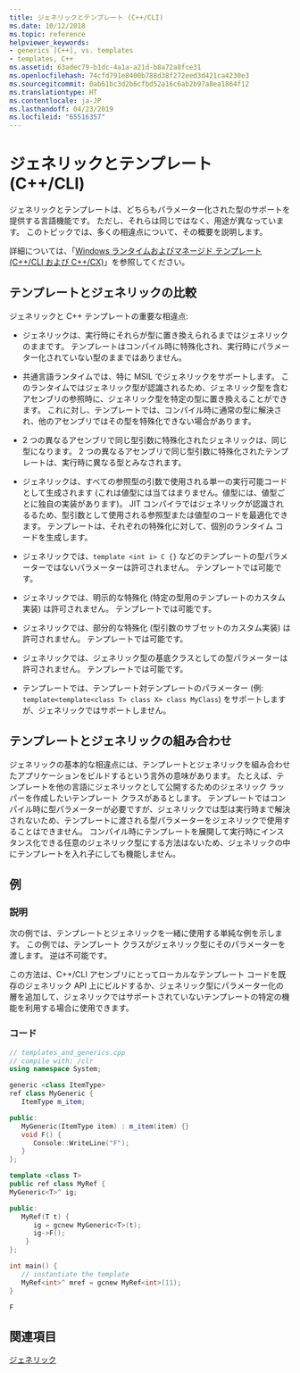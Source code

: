 ```yaml
---
title: ジェネリックとテンプレート (C++/CLI)
ms.date: 10/12/2018
ms.topic: reference
helpviewer_keywords:
- generics [C++], vs. templates
- templates, C++
ms.assetid: 63adec79-b1dc-4a1a-a21d-b8a72a8fce31
ms.openlocfilehash: 74cfd791e8400b788d38f272eed3d421ca4230e3
ms.sourcegitcommit: 0ab61bc3d2b6cfbd52a16c6ab2b97a8ea1864f12
ms.translationtype: HT
ms.contentlocale: ja-JP
ms.lasthandoff: 04/23/2019
ms.locfileid: "65516357"
---
```

# <a name="generics-and-templates-ccli"></a>ジェネリックとテンプレート (C++/CLI)

ジェネリックとテンプレートは、どちらもパラメーター化された型のサポートを提供する言語機能です。 ただし、それらは同じではなく、用途が異なっています。 このトピックでは、多くの相違点について、その概要を説明します。

詳細については、「[Windows ランタイムおよびマネージド テンプレート (C++/CLI および C++/CX)](windows-runtime-and-managed-templates-cpp-component-extensions.md)」を参照してください。

## <a name="comparing-templates-and-generics"></a>テンプレートとジェネリックの比較

ジェネリックと C++ テンプレートの重要な相違点:

- ジェネリックは、実行時にそれらが型に置き換えられるまではジェネリックのままです。 テンプレートはコンパイル時に特殊化され、実行時にパラメーター化されていない型のままではありません。

- 共通言語ランタイムでは、特に MSIL でジェネリックをサポートします。 このランタイムではジェネリック型が認識されるため、ジェネリック型を含むアセンブリの参照時に、ジェネリック型を特定の型に置き換えることができます。 これに対し、テンプレートでは、コンパイル時に通常の型に解決され、他のアセンブリではその型を特殊化できない場合があります。

- 2 つの異なるアセンブリで同じ型引数に特殊化されたジェネリックは、同じ型になります。 2 つの異なるアセンブリで同じ型引数に特殊化されたテンプレートは、実行時に異なる型とみなされます。

- ジェネリックは、すべての参照型の引数で使用される単一の実行可能コードとして生成されます (これは値型には当てはまりません。値型には、値型ごとに独自の実装があります)。 JIT コンパイラではジェネリックが認識されるるため、型引数として使用される参照型または値型のコードを最適化できます。 テンプレートは、それぞれの特殊化に対して、個別のランタイム コードを生成します。

- ジェネリックでは、`template <int i> C {}` などのテンプレートの型パラメーターではないパラメーターは許可されません。 テンプレートでは可能です。

- ジェネリックでは、明示的な特殊化 (特定の型用のテンプレートのカスタム実装) は許可されません。 テンプレートでは可能です。

- ジェネリックでは、部分的な特殊化 (型引数のサブセットのカスタム実装) は許可されません。 テンプレートでは可能です。

- ジェネリックでは、ジェネリック型の基底クラスとしての型パラメーターは許可されません。 テンプレートでは可能です。

- テンプレートでは、テンプレート対テンプレートのパラメーター (例: `template<template<class T> class X> class MyClass`) をサポートしますが、ジェネリックではサポートしません。

## <a name="combining-templates-and-generics"></a>テンプレートとジェネリックの組み合わせ

ジェネリックの基本的な相違点には、テンプレートとジェネリックを組み合わせたアプリケーションをビルドするという言外の意味があります。 たとえば、テンプレートを他の言語にジェネリックとして公開するためのジェネリック ラッパーを作成したいテンプレート クラスがあるとします。 テンプレートではコンパイル時に型パラメーターが必要ですが、ジェネリックでは型は実行時まで解決されないため、テンプレートに渡される型パラメーターをジェネリックで使用することはできません。 コンパイル時にテンプレートを展開して実行時にインスタンス化できる任意のジェネリック型にする方法はないため、ジェネリックの中にテンプレートを入れ子にしても機能しません。

## <a name="example"></a>例

### <a name="description"></a>説明

次の例では、テンプレートとジェネリックを一緒に使用する単純な例を示します。 この例では、テンプレート クラスがジェネリック型にそのパラメーターを渡します。 逆は不可能です。

この方法は、C++/CLI アセンブリにとってローカルなテンプレート コードを既存のジェネリック API 上にビルドするか、ジェネリック型にパラメーター化の層を追加して、ジェネリックではサポートされていないテンプレートの特定の機能を利用する場合に使用できます。

### <a name="code"></a>コード

```cpp
// templates_and_generics.cpp
// compile with: /clr
using namespace System;

generic <class ItemType>
ref class MyGeneric {
   ItemType m_item;

public:
   MyGeneric(ItemType item) : m_item(item) {}
   void F() {
      Console::WriteLine("F");
   }
};

template <class T>
public ref class MyRef {
MyGeneric<T>^ ig;

public:
   MyRef(T t) {
      ig = gcnew MyGeneric<T>(t);
      ig->F();
    }
};

int main() {
   // instantiate the template
   MyRef<int>^ mref = gcnew MyRef<int>(11);
}
```

```Output
F
```

## <a name="see-also"></a>関連項目

[ジェネリック](generics-cpp-component-extensions.md)